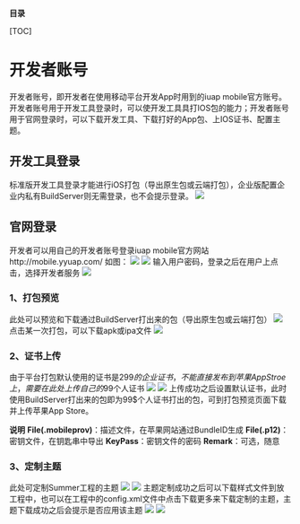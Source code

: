 **目录**

[TOC]

# 开发者账号

开发者账号，即开发者在使用移动平台开发App时用到的iuap mobile官方账号。
开发者账号用于开发工具登录时，可以使开发工具具打IOS包的能力；开发者账号用于官网登录时，可以下载开发工具、下载打好的App包、上IOS证书、配置主题。

## 开发工具登录

标准版开发工具登录才能进行iOS打包（导出原生包或云端打包），企业版配置企业内私有BuildServer则无需登录，也不会提示登录。
![](/portal/upload/doc/20161202/20161202103420505.png)

## 官网登录

开发者可以用自己的开发者账号登录iuap mobile官方网站http://mobile.yyuap.com/ 如图：
![](/portal/upload/doc/20161202/20161202103619865.png)
![](/portal/upload/doc/20161202/20161202103646021.png)
输入用户密码，登录之后在用户上点击，选择开发者服务
![](/portal/upload/doc/20161202/20161202103810771.png)

### 1、打包预览
此处可以预览和下载通过BuildServer打出来的包（导出原生包或云端打包）
![](/portal/upload/doc/20161202/20161202103955287.png)
点击某一次打包，可以下载apk或ipa文件
![](/portal/upload/doc/20161202/20161202104107458.png)

### 2、证书上传
由于平台打包默认使用的证书是299$的企业证书，不能直接发布到苹果App Stroe上，需要在此处上传自己的99$个人证书
![](/portal/upload/doc/20161202/20161202104332427.png)
![](/portal/upload/doc/20161202/20161202104405787.png)
上传成功之后设置默认证书，此时使用BuildServer打出来的包即为99$个人证书打出的包，可到打包预览页面下载并上传苹果App Store。

**说明**
**File(.mobileprov)**：描述文件，在苹果网站通过BundleID生成
**File(.p12)**：密钥文件，在钥匙串中导出
**KeyPass**：密钥文件的密码
**Remark**：可选，随意

### 3、定制主题
此处可定制Summer工程的主题
![](/portal/upload/doc/20161202/20161202105136005.png)
![](/portal/upload/doc/20161202/20161202105204568.png)
主题定制成功之后可以下载样式文件到放工程中，也可以在工程中的config.xml文件中点击下载更多来下载定制的主题，主题下载成功之后会提示是否应用该主题
![](/portal/upload/doc/20161202/20161202105702599.png)
![](/portal/upload/doc/20161202/20161202105729162.png)